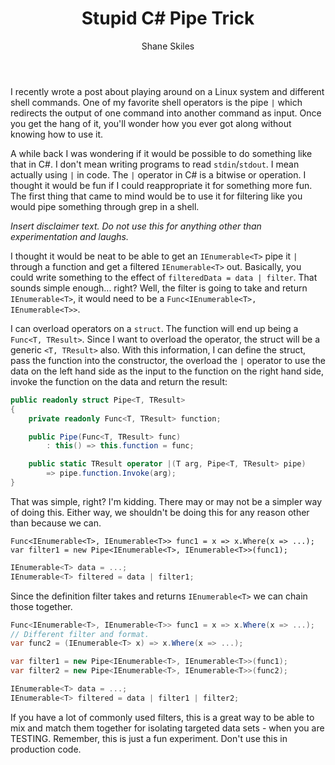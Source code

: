 ﻿---
layout: post
author: Shane Skiles
title: Stupid C# Pipe Trick
tags: [c#, csharp, pipe trick]
---

I recently wrote a post about playing around on a Linux system and different shell
commands. One of my favorite shell operators is the pipe `|` which redirects 
the output of one command into another command as input. Once you get the hang of it,
you'll wonder how you ever got along without knowing how to use it.

A while back I was wondering if it would be possible to do something like that in C#.
I don't mean writing programs to read `stdin`/`stdout`. I mean actually using `|` in code.
The `|` operator in C# is a bitwise or operation. I thought it would be fun if I
could reappropriate it for something more fun. The first thing that came to mind 
would be to use it for filtering like you would pipe something through grep in a shell.

*Insert disclaimer text. 
Do not use this for anything other than experimentation and laughs.*

I thought it would be neat to be able to get an `IEnumerable<T>` pipe it `|` 
through a function and get a filtered `IEnumerable<T>` out. Basically, you could
write something to the effect of `filteredData = data | filter`. That sounds simple
enough... right? Well, the filter is going to take and return `IEnumerable<T>`, it
would need to be a `Func<IEnumerable<T>, IEnumerable<T>>`.

I can overload operators on a `struct`. The function will end up being a 
`Func<T, TResult>`.  Since I want to overload the operator, the struct will
be a generic `<T, TResult>` also. With this information, I can define the struct,
pass the function into the constructor, the overload the `|` operator to use the data
on the left hand side as the input to the function on the right hand side, 
invoke the function on the data and return the result:

```csharp
public readonly struct Pipe<T, TResult>
{
    private readonly Func<T, TResult> function;

    public Pipe(Func<T, TResult> func)
        : this() => this.function = func;

    public static TResult operator |(T arg, Pipe<T, TResult> pipe)
        => pipe.function.Invoke(arg);
}
```

That was simple, right? I'm kidding. There may or may not be a simpler way of doing this. 
Either way, we shouldn't be doing this for any reason other than because we can.

`Func<IEnumerable<T>, IEnumerable<T>> func1 = x => x.Where(x => ...);`
`var filter1 = new Pipe<IEnumerable<T>, IEnumerable<T>>(func1);`

```csharp
IEnumerable<T> data = ...;
IEnumerable<T> filtered = data | filter1;
```
Since the definition filter takes and returns `IEnumerable<T>` we can chain those together.
```csharp
Func<IEnumerable<T>, IEnumerable<T>> func1 = x => x.Where(x => ...);
// Different filter and format.
var func2 = (IEnumerable<T> x) => x.Where(x => ...);

var filter1 = new Pipe<IEnumerable<T>, IEnumerable<T>>(func1);
var filter2 = new Pipe<IEnumerable<T>, IEnumerable<T>>(func2);

IEnumerable<T> data = ...;
IEnumerable<T> filtered = data | filter1 | filter2;
```

If you have a lot of commonly used filters, this is a great way to be able to
mix and match them together for isolating targeted data sets - when you are TESTING.
Remember, this is just a fun experiment. Don't use this in production code.
